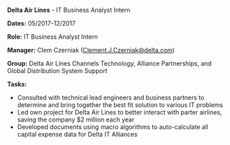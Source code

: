 **Delta Air Lines** - IT Business Analyst Intern

**Dates:** 05/2017-12/2017

**Role:** IT Business Analyst Intern

**Manager:** Clem Czerniak (Clement.J.Czerniak@delta.com)

**Group:** Delta Air Lines Channels Technology, Alliance Partnerships, and Global Distribution System Support

**Tasks:**
- Consulted with technical lead engineers and business partners to determine and bring together the best fit solution to various IT problems
- Led own project for Delta Air Lines to better interact with parter airlines, saving the company $2 million each year
- Developed documents using macro algorithms to auto-calculate all capital expense data for Delta IT Alliances

